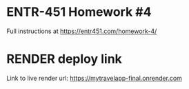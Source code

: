 # ENTR-451 Homework #4

Full instructions at https://entr451.com/homework-4/

# RENDER deploy link 

Link to live render url: https://mytravelapp-final.onrender.com